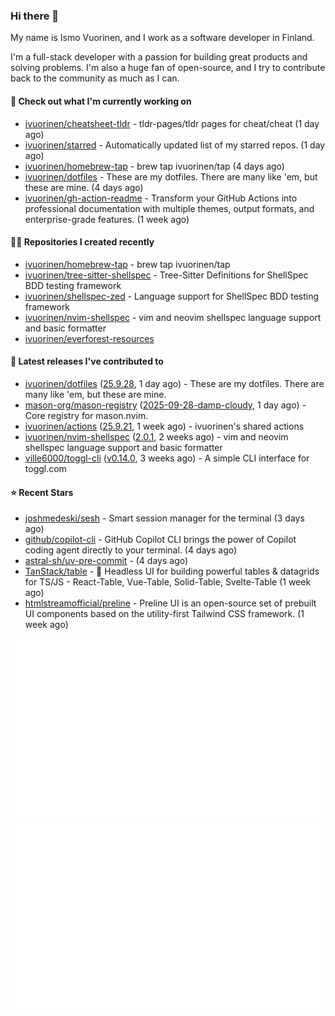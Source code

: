 
### Hi there 👋

My name is Ismo Vuorinen, and I work as a software developer in Finland.

I'm a full-stack developer with a passion for building great products and solving problems.
I'm also a huge fan of open-source, and I try to contribute back to the community as much as I can.

#### 👷 Check out what I'm currently working on

- [ivuorinen/cheatsheet-tldr](https://github.com/ivuorinen/cheatsheet-tldr) - tldr-pages/tldr pages for cheat/cheat (1 day ago)
- [ivuorinen/starred](https://github.com/ivuorinen/starred) - Automatically updated list of my starred repos. (1 day ago)
- [ivuorinen/homebrew-tap](https://github.com/ivuorinen/homebrew-tap) - brew tap ivuorinen/tap (4 days ago)
- [ivuorinen/dotfiles](https://github.com/ivuorinen/dotfiles) - These are my dotfiles. There are many like &#39;em, but these are mine. (4 days ago)
- [ivuorinen/gh-action-readme](https://github.com/ivuorinen/gh-action-readme) - Transform your GitHub Actions into professional documentation with multiple themes, output formats, and enterprise-grade features. (1 week ago)

#### 👨‍💻 Repositories I created recently

- [ivuorinen/homebrew-tap](https://github.com/ivuorinen/homebrew-tap) - brew tap ivuorinen/tap
- [ivuorinen/tree-sitter-shellspec](https://github.com/ivuorinen/tree-sitter-shellspec) - Tree-Sitter Definitions for ShellSpec BDD testing framework
- [ivuorinen/shellspec-zed](https://github.com/ivuorinen/shellspec-zed) - Language support for ShellSpec BDD testing framework
- [ivuorinen/nvim-shellspec](https://github.com/ivuorinen/nvim-shellspec) - vim and neovim shellspec language support and basic formatter
- [ivuorinen/everforest-resources](https://github.com/ivuorinen/everforest-resources)

#### 🚀 Latest releases I've contributed to

- [ivuorinen/dotfiles](https://github.com/ivuorinen/dotfiles) ([25.9.28](https://github.com/ivuorinen/dotfiles/releases/tag/25.9.28), 1 day ago) - These are my dotfiles. There are many like &#39;em, but these are mine.
- [mason-org/mason-registry](https://github.com/mason-org/mason-registry) ([2025-09-28-damp-cloudy](https://github.com/mason-org/mason-registry/releases/tag/2025-09-28-damp-cloudy), 1 day ago) - Core registry for mason.nvim.
- [ivuorinen/actions](https://github.com/ivuorinen/actions) ([25.9.21](https://github.com/ivuorinen/actions/releases/tag/25.9.21), 1 week ago) - ivuorinen&#39;s shared actions
- [ivuorinen/nvim-shellspec](https://github.com/ivuorinen/nvim-shellspec) ([2.0.1](https://github.com/ivuorinen/nvim-shellspec/releases/tag/2.0.1), 2 weeks ago) - vim and neovim shellspec language support and basic formatter
- [ville6000/toggl-cli](https://github.com/ville6000/toggl-cli) ([v0.14.0](https://github.com/ville6000/toggl-cli/releases/tag/v0.14.0), 3 weeks ago) - A simple CLI interface for toggl.com

#### ⭐ Recent Stars

- [joshmedeski/sesh](https://github.com/joshmedeski/sesh) - Smart session manager for the terminal (3 days ago)
- [github/copilot-cli](https://github.com/github/copilot-cli) - GitHub Copilot CLI brings the power of Copilot coding agent directly to your terminal.  (4 days ago)
- [astral-sh/uv-pre-commit](https://github.com/astral-sh/uv-pre-commit) -  (4 days ago)
- [TanStack/table](https://github.com/TanStack/table) - 🤖 Headless UI for building powerful tables &amp; datagrids for TS/JS -  React-Table, Vue-Table, Solid-Table, Svelte-Table (1 week ago)
- [htmlstreamofficial/preline](https://github.com/htmlstreamofficial/preline) - Preline UI is an open-source set of prebuilt UI components based on the utility-first Tailwind CSS framework. (1 week ago)



<picture>
  <source srcset="https://raw.githubusercontent.com/ivuorinen/github-stats/master/generated/overview.svg#gh-dark-mode-only" media="(prefers-color-scheme: dark)" />
  <img src="https://raw.githubusercontent.com/ivuorinen/github-stats/master/generated/overview.svg#gh-light-mode-only" alt="Overview of my activity" />
</picture>
<picture>
  <source srcset="https://raw.githubusercontent.com/ivuorinen/github-stats/master/generated/languages.svg#gh-dark-mode-only" media="(prefers-color-scheme: dark)" />
  <img src="https://raw.githubusercontent.com/ivuorinen/github-stats/master/generated/languages.svg#gh-light-mode-only" alt="Languages I have been using" />
</picture>


